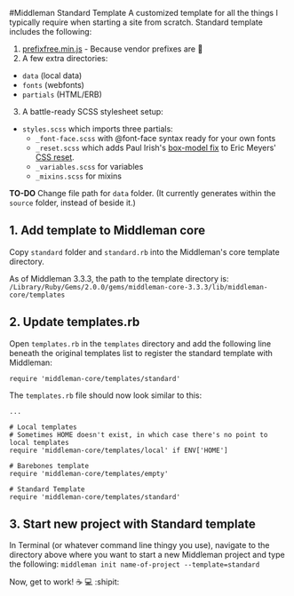 #Middleman Standard Template
A customized template for all the things I typically require when starting a site from scratch.
Standard template includes the following:

1. [prefixfree.min.js](http://leaverou.github.io/prefixfree/) - Because vendor prefixes are :poop:
2. A few extra directories:
  * `data` (local data)
  * `fonts` (webfonts)
  * `partials` (HTML/ERB)
3. A battle-ready SCSS stylesheet setup:
  * `styles.scss` which imports three partials:
    * `_font-face.scss` with @font-face syntax ready for your own fonts
    * `_reset.scss` which adds Paul Irish's [box-model fix](http://www.paulirish.com/2012/box-sizing-border-box-ftw/) to Eric Meyers' [CSS reset](http://meyerweb.com/eric/tools/css/reset/).
    * `_variables.scss` for variables
    * `_mixins.scss` for mixins

**TO-DO** Change file path for `data` folder. (It currently generates within the `source` folder, instead of beside it.)

## 1. Add template to Middleman core
Copy `standard` folder and `standard.rb` into the Middleman's core template directory.

As of Middleman 3.3.3, the path to the template directory is: `/Library/Ruby/Gems/2.0.0/gems/middleman-core-3.3.3/lib/middleman-core/templates`

## 2. Update templates.rb
Open `templates.rb` in the `templates` directory and add the following line beneath the original templates list to register the standard template with Middleman:

`require 'middleman-core/templates/standard'`

The `templates.rb` file should now look similar to this:
```
...

# Local templates
# Sometimes HOME doesn't exist, in which case there's no point to local templates
require 'middleman-core/templates/local' if ENV['HOME']

# Barebones template
require 'middleman-core/templates/empty'

# Standard Template
require 'middleman-core/templates/standard'
```

## 3. Start new project with Standard template
In Terminal (or whatever command line thingy you use), navigate to the directory above where you want to start a new Middleman project and type the following: `middleman init name-of-project --template=standard`

Now, get to work! :coffee: :computer: :shipit:
